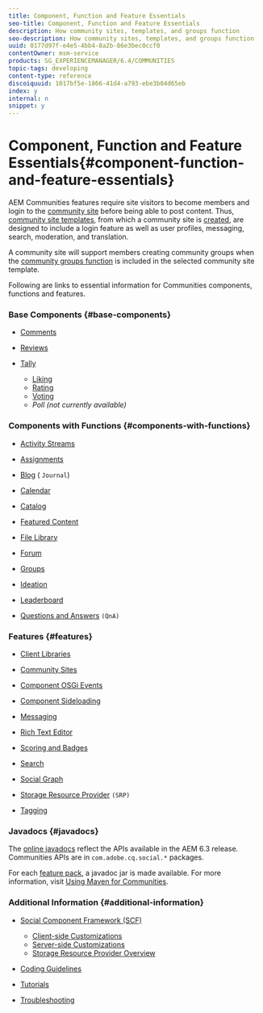 ```yaml
---
title: Component, Function and Feature Essentials
seo-title: Component, Function and Feature Essentials
description: How community sites, templates, and groups function
seo-description: How community sites, templates, and groups function
uuid: 0177d97f-e4e5-4bb4-8a2b-86e3bec0ccf0
contentOwner: msm-service
products: SG_EXPERIENCEMANAGER/6.4/COMMUNITIES
topic-tags: developing
content-type: reference
discoiquuid: 1017bf5e-1866-41d4-a793-ebe3b04d65eb
index: y
internal: n
snippet: y
---
```


# Component, Function and Feature Essentials{#component-function-and-feature-essentials}

AEM Communities features require site visitors to become members and login to the [community site](../../communities/using/overview.md#communitiessites) before being able to post content. Thus, [community site templates](../../communities/using/sites.md), from which a community site is [created](../../communities/using/sites-console.md), are designed to include a login feature as well as user profiles, messaging, search, moderation, and translation.

A community site will support members creating community groups when the [community groups function](../../communities/using/functions.md#groupsfunction) is included in the selected community site template.

Following are links to essential information for Communities components, functions and features.

### Base Components {#base-components}

* [Comments](../../communities/using/essentials-comments.md)
* [Reviews](../../communities/using/reviews-basics.md)
* [Tally](../../communities/using/tally.md)

    * [Liking](../../communities/using/essentials-liking.md)
    * [Rating](../../communities/using/rating-basics.md)
    * [Voting](../../communities/using/essentials-voting.md)
    * *Poll (not currently available)*

### Components with Functions {#components-with-functions}

* [Activity Streams](../../communities/using/essentials-activities.md)
* [Assignments](../../communities/using/essentials-assignments.md)
* [Blog](../../communities/using/blog-developer-basics.md) ( `Journal`)

* [Calendar](../../communities/using/calendar-basics-for-developers.md)
* [Catalog](../../communities/using/catalog-developer-essentials.md)
* [Featured Content](../../communities/using/essentials-featured.md)
* [File Library](../../communities/using/essentials-file-library.md)
* [Forum](../../communities/using/essentials-forum.md)
* [Groups](../../communities/using/essentials-groups.md)
* [Ideation](../../communities/using/ideation.md)
* [Leaderboard](../../communities/using/leaderboard.md)
* [Questions and Answers](../../communities/using/qna-essentials.md) `(QnA)`

### Features {#features}

* [Client Libraries](../../communities/using/clientlibs.md)
* [Community Sites](../../communities/using/sites-for-developers.md)
* [Component OSGi Events](../../communities/using/events.md)
* [Component Sideloading](../../communities/using/sideloading.md)
* [Messaging](../../communities/using/essentials-messaging.md)
* [Rich Text Editor](../../communities/using/rte.md)
* [Scoring and Badges](../../communities/using/configure-scoring.md)
* [Search](../../communities/using/search-implementation.md)
* [Social Graph](../../communities/using/essentials-socialgraph.md)
* [Storage Resource Provider](../../communities/using/srp-and-ugc.md) `(SRP)`

* [Tagging](../../communities/using/tag.md)

<!--
Comment Type: draft

<p>Need to add :</p>
<ul>
<li>Moderation Dashboard</li>
<li>Members & Login<br />
<ul>
<li>User Details</li>
<li>User Profile</li>
<li>Connect</li>
</ul> </li>
<li>Pages</li>
</ul>
-->

### Javadocs {#javadocs}

The [online javadocs](../../sites/developing/using/reference-materials.md) reflect the APIs available in the AEM 6.3 release.  
Communities APIs are in `com.adobe.cq.social.*` packages.

For each [feature pack](../../communities/using/deploy-communities.md#latestfeaturepack), a javadoc jar is made available. For more information, visit [Using Maven for Communities](../../communities/using/maven.md#javadocs).

### Additional Information {#additional-information}

* [Social Component Framework (SCF)](../../communities/using/scf.md)

    * [Client-side Customizations](../../communities/using/client-customize.md)
    * [Server-side Customizations](../../communities/using/server-customize.md)
    * [Storage Resource Provider Overview](../../communities/using/srp.md)

* [Coding Guidelines](../../communities/using/code-guide.md)
* [Tutorials](../../communities/using/tutorials.md)
* [Troubleshooting](../../communities/using/troubleshooting.md)

